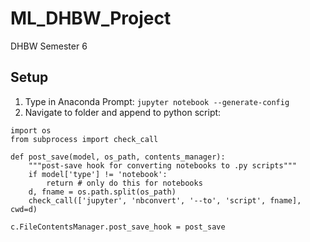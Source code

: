 # ML_DHBW_Project
DHBW Semester 6

## Setup
1. Type in Anaconda Prompt: ```jupyter notebook --generate-config```
2. Navigate to folder and append to python script: 
```
import os
from subprocess import check_call

def post_save(model, os_path, contents_manager):
    """post-save hook for converting notebooks to .py scripts"""
    if model['type'] != 'notebook':
        return # only do this for notebooks
    d, fname = os.path.split(os_path)
    check_call(['jupyter', 'nbconvert', '--to', 'script', fname], cwd=d)

c.FileContentsManager.post_save_hook = post_save
```